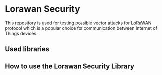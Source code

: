 # Lorawan Security

This repository is used for testing possible vector attacks for [LoRaWAN](https://lora-alliance.org/about-lorawan) protocol which is a popular choice for communication between Internet of Things devices.

## Used libraries


## How to use the Lorawan Security Library

